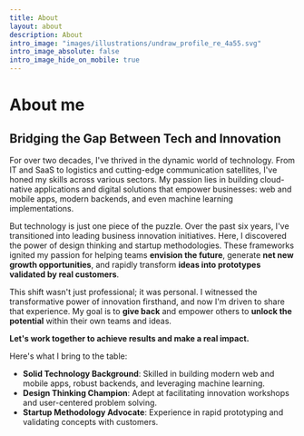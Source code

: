 ```yaml
---
title: About
layout: about
description: About
intro_image: "images/illustrations/undraw_profile_re_4a55.svg"
intro_image_absolute: false
intro_image_hide_on_mobile: true
---
```


# About me

## Bridging the Gap Between Tech and Innovation

For over two decades, I've thrived in the dynamic world of technology. From IT and SaaS to logistics and cutting-edge communication satellites, I've honed my skills across various sectors. My passion lies in building cloud-native applications and digital solutions that empower businesses: web and mobile apps, modern backends, and even machine learning implementations.

But technology is just one piece of the puzzle. Over the past six years, I've transitioned into leading business innovation initiatives. Here, I discovered the power of design thinking and startup methodologies. These frameworks ignited my passion for helping teams **envision the future**, generate **net new growth opportunities**, and rapidly transform **ideas into prototypes validated by real customers**.

This shift wasn't just professional; it was personal. I witnessed the transformative power of innovation firsthand, and now I'm driven to share that experience. My goal is to **give back** and empower others to **unlock the potential** within their own teams and ideas.

**Let's work together to achieve results and make a real impact.**

Here's what I bring to the table:
* **Solid Technology Background**: Skilled in building modern web and mobile apps, robust backends, and leveraging machine learning.
* **Design Thinking Champion**: Adept at facilitating innovation workshops and user-centered problem solving.
* **Startup Methodology Advocate**: Experience in rapid prototyping and validating concepts with customers.